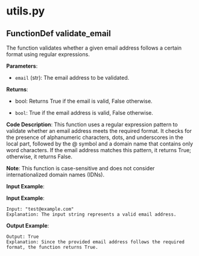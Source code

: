  # utils.py

## FunctionDef validate_email

The function validates whether a given email address follows a certain format using regular expressions.

**Parameters**:
- `email` (str): The email address to be validated.

**Returns**:
- bool: Returns True if the email is valid, False otherwise.

- `bool`: True if the email address is valid, False otherwise.

**Code Description**: This function uses a regular expression pattern to validate whether an email address meets the required format. It checks for the presence of alphanumeric characters, dots, and underscores in the local part, followed by the @ symbol and a domain name that contains only word characters. If the email address matches this pattern, it returns True; otherwise, it returns False.

**Note**: This function is case-sensitive and does not consider internationalized domain names (IDNs).

**Input Example**: 

**Input Example**:
```
Input: "test@example.com"
Explanation: The input string represents a valid email address.
```

**Output Example**: 

```
Output: True
Explanation: Since the provided email address follows the required format, the function returns True.
```